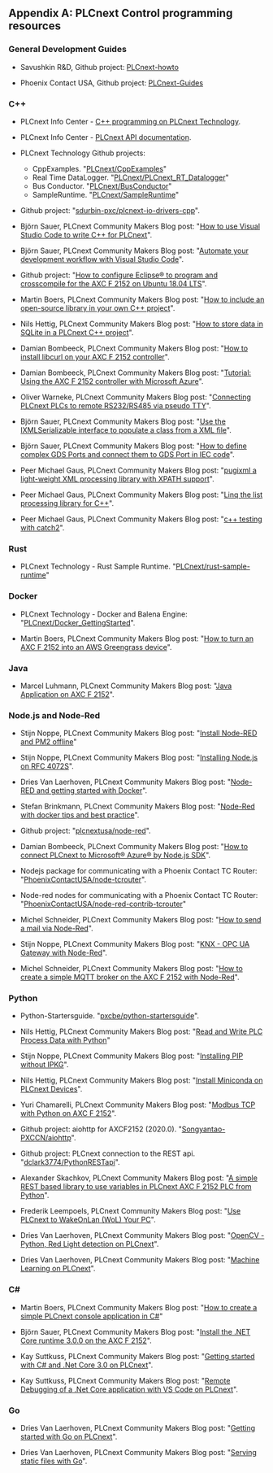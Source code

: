 ## Appendix A: PLCnext Control programming resources

### General Development Guides

* Savushkin R&D, Github project: [PLCnext-howto](https://github.com/savushkin-r-d/PLCnext-howto)

* Phoenix Contact USA, Github project: [PLCnext-Guides](https://github.com/plcnextusa/PLCnext-Guides)

### C++

* PLCnext Info Center - [C++ programming on PLCnext Technology](https://plcnext.help/te/Programming/Cplusplus/Cpp-programming.htm).

* PLCnext Info Center - [PLCnext API documentation](https://plcnext.help/te/Programming/Cplusplus/PLCnext_API_documentation.htm).

* PLCnext Technology Github projects:

  * CppExamples. "[PLCnext/CppExamples](https://github.com/PLCnext/CppExamples)"
  * Real Time DataLogger. "[PLCnext/PLCnext_RT_Datalogger](https://github.com/PLCnext/PLCnext_RT_Datalogger)"
  * Bus Conductor. "[PLCnext/BusConductor](https://github.com/PLCnext/BusConductor)"
  * SampleRuntime. "[PLCnext/SampleRuntime](https://github.com/PLCnext/SampleRuntime)"

* Github project: "[sdurbin-pxc/plcnext-io-drivers-cpp](https://github.com/sdurbin-pxc/plcnext-io-drivers-cpp)".

* Björn Sauer, PLCnext Community Makers Blog post: "[How to use Visual Studio Code to write C++ for PLCnext](https://www.plcnext-community.net/makersblog/how-to-use-visual-studio-code-to-write-c-for-plcnext/)".

* Björn Sauer, PLCnext Community Makers Blog post: "[Automate your development workflow with Visual Studio Code](https://www.plcnext-community.net/makersblog/automate-your-development-workflow-with-visual-studio-code/)".

* Github project: "[How to configure Eclipse® to program and crosscompile for the AXC F 2152 on Ubuntu 18.04 LTS](https://github.com/savushkin-r-d/PLCnext-howto/tree/master/HowTo%20install%20Linux%20(Ubuntu)%20tools%20for%20C%2B%2B%20programming%20with%20Eclipse%20IDE)".

* Martin Boers, PLCnext Community Makers Blog post: "[How to include an open-source library in your own C++ project](https://www.plcnext-community.net/makersblog/how-to-include-an-open-source-library-in-your-own-c-project/)".

* Nils Hettig, PLCnext Community Makers Blog post: "[How to store data in SQLite in a PLCnext C++ project](https://www.plcnext-community.net/makersblog/how-to-store-data-in-sqlite-in-a-plcnext-c-project/)".

* Damian Bombeeck, PLCnext Community Makers Blog post: "[How to install libcurl on your AXC F 2152 controller](https://www.plcnext-community.net/makersblog/how-to-install-libcurl-on-your-axc-f-2152-controller/)".

* Damian Bombeeck, PLCnext Community Makers Blog post: "[Tutorial: Using the AXC F 2152 controller with Microsoft Azure](https://www.plcnext-community.net/makersblog/tutorial-using-the-axc-f-2152-controller-with-microsoft-azure/)".

* Oliver Warneke, PLCnext Community Makers Blog post: "[Connecting PLCnext PLCs to remote RS232/RS485 via pseudo TTY](https://www.plcnext-community.net/makersblog/connecting-plcnext-plcs-to-remote-rs232-rs485-via-pseudo-tty/)".

* Björn Sauer, PLCnext Community Makers Blog post: "[Use the IXMLSerializable interface to populate a class from a XML file](https://www.plcnext-community.net/makersblog/use-the-ixmlserializable-interface-to-populate-a-class-from-a-xml-file/)".

* Björn Sauer, PLCnext Community Makers Blog post: "[How to define complex GDS Ports and connect them to GDS Port in IEC code](https://www.plcnext-community.net/makersblog/how-to-define-complex-gds-ports-and-connect-them-to-gds-port-in-iec-code/)".

* Peer Michael Gaus, PLCnext Community Makers Blog post: "[pugixml a light-weight XML processing library with XPATH support](https://www.plcnext-community.net/makersblog/pugixml-a-light-weight-xml-processing-library-with-xpath-support/)".

* Peer Michael Gaus, PLCnext Community Makers Blog post: "[Linq the list processing library for C++](https://www.plcnext-community.net/makersblog/linq-the-list-processing-library-for-c/)".

* Peer Michael Gaus, PLCnext Community Makers Blog post: "[c++ testing with catch2](https://www.plcnext-community.net/makersblog/c-testing-with-catch2/)".

### Rust

* PLCnext Technology - Rust Sample Runtime. "[PLCnext/rust-sample-runtime](https://github.com/PLCnext/rust-sample-runtime)"

### Docker

* PLCnext Technology - Docker and Balena Engine: "[PLCnext/Docker_GettingStarted](https://github.com/PLCnext/Docker_GettingStarted)".

* Martin Boers, PLCnext Community Makers Blog post: "[How to turn an AXC F 2152 into an AWS Greengrass device](https://www.plcnext-community.net/makersblog/how-to-turn-an-axc-f-2152-into-an-aws-greengrass-device/)".

### Java

* Marcel Luhmann, PLCnext Community Makers Blog post: "[Java Application on AXC F 2152](https://www.plcnext-community.net/makersblog/java-application-on-an-axc-f-2152/)".

### Node.js and Node-Red

* Stijn Noppe, PLCnext Community Makers Blog post: "[Install Node-RED and PM2 offline](https://www.plcnext-community.net/makersblog/install-node-red-and-pm2-offline/)"

* Stijn Noppe, PLCnext Community Makers Blog post: "[Installing Node.js on RFC 4072S](https://www.plcnext-community.net/makersblog/installing-node-js-on-rfc-4072s/)".

* Dries Van Laerhoven, PLCnext Community Makers Blog post: "[Node-RED and getting started with Docker](https://www.plcnext-community.net/makersblog/node-red-and-getting-started-with-docker/)".

* Stefan Brinkmann, PLCnext Community Makers Blog post: "[Node-Red with docker tips and best practice](https://www.plcnext-community.net/makersblog/node-red-with-docker-tips-and-best-practice/)".

* Github project: "[plcnextusa/node-red](https://github.com/plcnextusa/node-red)".

* Damian Bombeeck, PLCnext Community Makers Blog post: "[How to connect PLCnext to Microsoft® Azure® by Node.js SDK](https://www.plcnext-community.net/makersblog/tutorial-using-the-axc-f-2152-controller-with-microsoft-azure/)".

* Nodejs package for communicating with a Phoenix Contact TC Router: "[PhoenixContactUSA/node-tcrouter](https://github.com/PhoenixContactUSA/node-tcrouter)".

* Node-red nodes for communicating with a Phoenix Contact TC Router: "[PhoenixContactUSA/node-red-contrib-tcrouter](https://github.com/PhoenixContactUSA/node-red-contrib-tcrouter)"

* Michel Schneider, PLCnext Community Makers Blog post: "[How to send a mail via Node-Red](https://www.plcnext-community.net/makersblog/how-to-send-a-mail-via-node-red/)".

* Stijn Noppe, PLCnext Community Makers Blog post: "[KNX - OPC UA Gateway with Node-Red](https://www.plcnext-community.net/makersblog/knx-opc-ua-gateway-with-node-red/)".

* Michel Schneider, PLCnext Community Makers Blog post: "[How to create a simple MQTT broker on the AXC F 2152 with Node-Red](https://www.plcnext-community.net/makersblog/how-to-create-a-simple-mqtt-broker-on-the-axc-f-2152-with-node-red/)".

### Python

* Python-Startersguide. "[pxcbe/python-startersguide](https://github.com/pxcbe/python-startersguide)".

* Nils Hettig, PLCnext Community Makers Blog post: "[Read and Write PLC Process Data with Python](https://www.plcnext-community.net/makersblog/read-and-write-plc-process-data-with-python/)"

* Stijn Noppe, PLCnext Community Makers Blog post: "[Installing PIP without IPKG](https://www.plcnext-community.net/makersblog/installing-pip-without-ipkg/)".

* Nils Hettig, PLCnext Community Makers Blog post: "[Install Miniconda on PLCnext Devices](https://www.plcnext-community.net/makersblog/install-miniconda-on-plcnext-devices/)".

* Yuri Chamarelli, PLCnext Community Makers Blog post: "[Modbus TCP with Python on AXC F 2152](https://www.plcnext-community.net/makersblog/modbus-tcp-with-python-on-axc-f-2152/)".

* Github project: aiohttp for AXCF2152 (2020.0). "[Songyantao-PXCCN/aiohttp](https://github.com/Songyantao-PXCCN/aiohttp/tree/master/2020.0)".

* Github project: PLCnext connection to the REST api. "[dclark3774/PythonRESTapi](https://github.com/dclark3774/PythonRESTapi)".

* Alexander Skachkov, PLCnext Community Makers Blog post: "[A simple REST based library to use variables in PLCnext AXC F 2152 PLC from Python](https://www.plcnext-community.net/makersblog/a-simple-rest-based-library-to-use-variables-in-plcnext-axc-f-2152-plc-from-python/)".

* Frederik Leempoels, PLCnext Community Makers Blog post: "[Use PLCnext to WakeOnLan (WoL) Your PC](https://www.plcnext-community.net/makersblog/use-plcnext-to-wakeonlan-wol-your-pc/)".

* Dries Van Laerhoven, PLCnext Community Makers Blog post: "[OpenCV - Python, Red Light detection on PLCnext](https://www.plcnext-community.net/makersblog/opencv-python-red-light-detection-on-plcnext/)".

* Dries Van Laerhoven, PLCnext Community Makers Blog post: "[Machine Learning on PLCnext](https://www.plcnext-community.net/makersblog/machine-learning-on-plcnext/)".

### C#

* Martin Boers, PLCnext Community Makers Blog post: "[How to create a simple PLCnext console application in C#](https://www.plcnext-community.net/makersblog/how-to-create-a-simple-plcnext-console-application-in-c/)"

* Björn Sauer, PLCnext Community Makers Blog post: "[Install the .NET Core runtime 3.0.0 on the AXC F 2152](https://www.plcnext-community.net/makersblog/install-the-net-core-runtime-3-0-0-on-the-axc-f-2152/)".

* Kay Suttkuss, PLCnext Community Makers Blog post: "[Getting started with C# and .Net Core 3.0 on PLCnext](https://www.plcnext-community.net/makersblog/getting-started-with-c-and-net-core-3-0-on-plcnext/)".

* Kay Suttkuss, PLCnext Community Makers Blog post: "[Remote Debugging of a .Net Core application with VS Code on PLCnext](https://www.plcnext-community.net/makersblog/remote-debugging-of-a-net-core-application-with-vs-code-on-plcnext/)".

### Go

* Dries Van Laerhoven, PLCnext Community Makers Blog post: "[Getting started with Go on PLCnext](https://www.plcnext-community.net/makersblog/getting-started-with-go-on-plcnext/)".

* Dries Van Laerhoven, PLCnext Community Makers Blog post: "[Serving static files with Go](https://www.plcnext-community.net/makersblog/serving-static-files-with-go/)".
